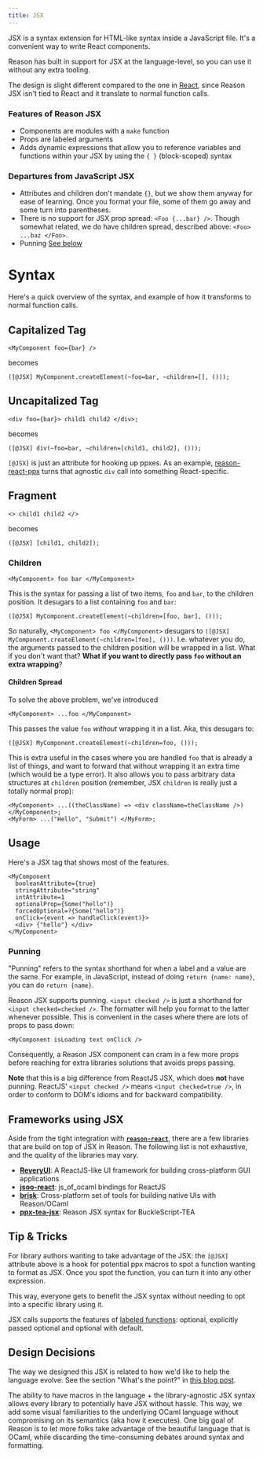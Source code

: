 ```yaml
---
title: JSX
---
```


JSX is a syntax extension for HTML-like syntax inside a JavaScript file. It's a convenient way to write React components.

Reason has built in support for JSX at the language-level, so you can use it without any extra tooling.

The design is slight different compared to the one in [React](https://facebook.github.io/react/docs/introducing-jsx.html), since Reason JSX isn't tied to React and it translate to normal function calls.

### Features of Reason JSX
- Components are modules with a `make` function
- Props are labeled arguments
- Adds dynamic expressions that allow you to reference variables and functions within your JSX by using the `{ }` (block-scoped) syntax

### Departures from JavaScript JSX

- Attributes and children don't mandate `{}`, but we show them anyway for ease of learning. Once you format your file, some of them go away and some turn into parentheses.
- There is no support for JSX prop spread: `<Foo {...bar} />`. Though somewhat related, we do have children spread, described above: `<Foo> ...baz </Foo>`.
- Punning [See below](#punning)

# Syntax

Here's a quick overview of the syntax, and example of how it transforms to normal function calls.

## Capitalized Tag

```reason
<MyComponent foo={bar} />
```

becomes

```reason
([@JSX] MyComponent.createElement(~foo=bar, ~children=[], ()));
```

## Uncapitalized Tag

```reason
<div foo={bar}> child1 child2 </div>;
```

becomes

```reason
([@JSX] div(~foo=bar, ~children=[child1, child2], ()));
```

`[@JSX]` is just an attribute for hooking up ppxes. As an example, [reason-react-ppx](https://reasonml.github.io/reason-react/) turns that agnostic `div` call into something React-specific.

## Fragment

```reason
<> child1 child2 </>
```

becomes

```reason
([@JSX] [child1, child2]);
```

### Children

```reason
<MyComponent> foo bar </MyComponent>
```

This is the syntax for passing a list of two items, `foo` and `bar`, to the children position. It desugars to a list containing `foo` and `bar`:

```reason
([@JSX] MyComponent.createElement(~children=[foo, bar], ()));
```

So naturally, `<MyComponent> foo </MyComponent>` desugars to `([@JSX] MyComponent.createElement(~children=[foo], ()))`. I.e. whatever you do, the arguments passed to the children position will be wrapped in a list. What if you don't want that? **What if you want to directly pass `foo` without an extra wrapping**?

#### Children Spread

To solve the above problem, we've introduced

```reason
<MyComponent> ...foo </MyComponent>
```

This passes the value `foo` _without_ wrapping it in a list. Aka, this desugars to:

```reason
([@JSX] MyComponent.createElement(~children=foo, ()));
```

This is extra useful in the cases where you are handled `foo` that is already a list of things, and want to forward that without wrapping it an extra time (which would be a type error). It also allows you to pass arbitrary data structures at `children` position (remember, JSX `children` is really just a totally normal prop):

```reason
<MyComponent> ...((theClassName) => <div className=theClassName />) </MyComponent>;
<MyForm> ...("Hello", "Submit") </MyForm>;
```

## Usage

Here's a JSX tag that shows most of the features.

```reason
<MyComponent
  booleanAttribute={true}
  stringAttribute="string"
  intAttribute=1
  optionalProp={Some("hello")}
  forcedOptional=?{Some("hello")}
  onClick={event => handleClick(event)}>
  <div> {"hello"} </div>
</MyComponent>
```

### Punning

"Punning" refers to the syntax shorthand for when a label and a value are the same. For example, in JavaScript, instead of doing `return {name: name}`, you can do `return {name}`.

Reason JSX supports punning. `<input checked />` is just a shorthand for `<input checked=checked />`. The formatter will help you format to the latter whenever possible. This is convenient in the cases where there are lots of props to pass down:

```reason
<MyComponent isLoading text onClick />
```

Consequently, a Reason JSX component can cram in a few more props before reaching for extra libraries solutions that avoids props passing.

**Note** that this is a big difference from ReactJS JSX, which does **not** have punning. ReactJS' `<input checked />` means `<input checked=true />`, in order to conform to DOM's idioms and for backward compatibility.

## Frameworks using JSX

Aside from the tight integration with [**`reason-react`**](https://reasonml.github.io/reason-react/), there are a few libraries that are build on top of JSX in Reason. The following list is not exhaustive, and the quality of the libraries may vary.

- [**ReveryUI**](https://www.outrunlabs.com/revery/api/revery/#Overview): A ReactJS-like UI framework for building cross-platform GUI applications
- [**jsoo-react**](https://github.com/ml-in-barcelona/jsoo-react): js_of_ocaml bindings for ReactJS
- [**brisk**](https://github.com/briskml/brisk): Cross-platform set of tools for building native UIs with Reason/OCaml
- [**ppx-tea-jsx**](https://github.com/osener/ppx-tea-jsx): Reason JSX syntax for BuckleScript-TEA

## Tip & Tricks

For library authors wanting to take advantage of the JSX: the `[@JSX]` attribute above is a hook for potential ppx macros to spot a function wanting to format as JSX. Once you spot the function, you can turn it into any other expression.

This way, everyone gets to benefit the JSX syntax without needing to opt into a specific library using it.

JSX calls supports the features of [labeled functions](function.md#labeled-arguments): optional, explicitly passed optional and optional with default.

## Design Decisions

The way we designed this JSX is related to how we'd like to help the language evolve. See the section "What's the point?" in [this blog post](https://medium.com/@chenglou/cool-things-reason-formatter-does-9e1f79e25a82).

The ability to have macros in the language + the library-agnostic JSX syntax allows every library to potentially have JSX without hassle. This way, we add some visual familiarities to the underlying OCaml language without compromising on its semantics (aka how it executes). One big goal of Reason is to let more folks take advantage of the beautiful language that is OCaml, while discarding the time-consuming debates around syntax and formatting.
